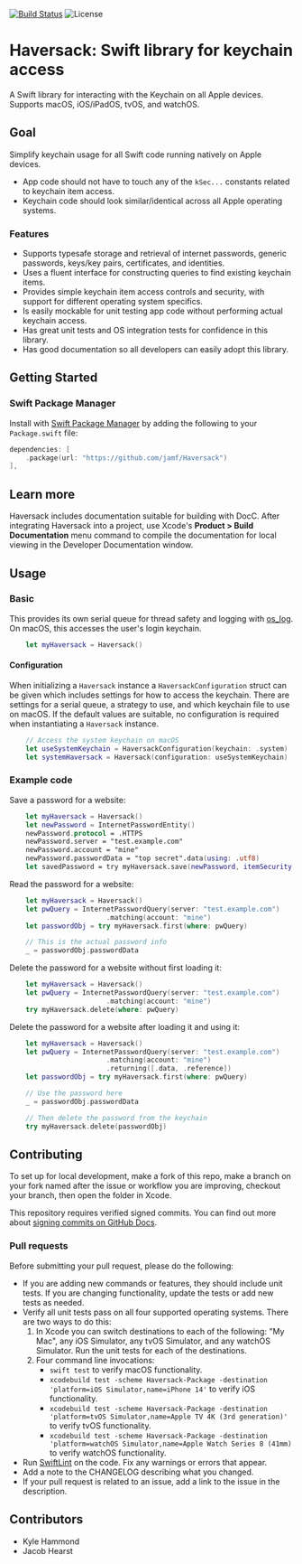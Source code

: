 [![Build Status](https://github.com/jamf/Haversack/actions/workflows/swift.yml/badge.svg)](https://github.com/jamf/Haversack/actions/workflows/swift.yml)
![License](https://img.shields.io/badge/license-MIT-brightgreen.svg)

# Haversack: Swift library for keychain access

A Swift library for interacting with the Keychain on all Apple devices.  Supports macOS, iOS/iPadOS, tvOS, and watchOS.

## Goal

Simplify keychain usage for all Swift code running natively on Apple devices.

- App code should not have to touch any of the `kSec...` constants related to keychain item access.
- Keychain code should look similar/identical across all Apple operating systems.

### Features

- Supports typesafe storage and retrieval of internet passwords, generic passwords, keys/key pairs,
certificates, and identities.
- Uses a fluent interface for constructing queries to find existing keychain items.
- Provides simple keychain item access controls and security, with support for different operating system specifics.
- Is easily mockable for unit testing app code without performing actual keychain access.
- Has great unit tests and OS integration tests for confidence in this library.
- Has good documentation so all developers can easily adopt this library.

## Getting Started

### Swift Package Manager

Install with [Swift Package Manager](https://github.com/apple/swift-package-manager) by adding the following to your `Package.swift` file:

```swift
dependencies: [
    .package(url: "https://github.com/jamf/Haversack")
],
```

## Learn more

Haversack includes documentation suitable for building with DocC.  After integrating Haversack into
a project, use Xcode's **Product > Build Documentation** menu command to compile the documentation
for local viewing in the Developer Documentation window.

## Usage

### Basic

This provides its own serial queue for thread safety and logging with
[os_log](https://developer.apple.com/documentation/os/os_log).  On macOS, this accesses
the user's login keychain.

```swift
    let myHaversack = Haversack()
```

#### Configuration

When initializing a `Haversack` instance a `HaversackConfiguration` struct can be given which
includes settings for how to access the keychain. There are settings for a serial queue, a
strategy to use, and which keychain file to use on macOS. If the default values are suitable,
no configuration is required when instantiating a `Haversack` instance.

```swift
    // Access the system keychain on macOS
    let useSystemKeychain = HaversackConfiguration(keychain: .system)
    let systemHaversack = Haversack(configuration: useSystemKeychain)
```

### Example code

Save a password for a website:

```swift
    let myHaversack = Haversack()
    let newPassword = InternetPasswordEntity()
    newPassword.protocol = .HTTPS
    newPassword.server = "test.example.com"
    newPassword.account = "mine"
    newPassword.passwordData = "top secret".data(using: .utf8)
    let savedPassword = try myHaversack.save(newPassword, itemSecurity: .standard, updateExisting: true)
```

Read the password for a website:

```swift
    let myHaversack = Haversack()
    let pwQuery = InternetPasswordQuery(server: "test.example.com")
                        .matching(account: "mine")
    let passwordObj = try myHaversack.first(where: pwQuery)

    // This is the actual password info
    _ = passwordObj.passwordData
```

Delete the password for a website without first loading it:

```swift
    let myHaversack = Haversack()
    let pwQuery = InternetPasswordQuery(server: "test.example.com")
                        .matching(account: "mine")
    try myHaversack.delete(where: pwQuery)
```

Delete the password for a website after loading it and using it:

```swift
    let myHaversack = Haversack()
    let pwQuery = InternetPasswordQuery(server: "test.example.com")
                        .matching(account: "mine")
                        .returning([.data, .reference])
    let passwordObj = try myHaversack.first(where: pwQuery)

    // Use the password here
    _ = passwordObj.passwordData

    // Then delete the password from the keychain
    try myHaversack.delete(passwordObj)
```

## Contributing

To set up for local development, make a fork of this repo, make a branch on your fork named after
the issue or workflow you are improving, checkout your branch, then open the folder in Xcode.

This repository requires verified signed commits.  You can find out more about
[signing commits on GitHub Docs](https://docs.github.com/en/authentication/managing-commit-signature-verification/signing-commits).

### Pull requests

Before submitting your pull request, please do the following:

- If you are adding new commands or features, they should include unit tests.  If you are changing functionality, update the tests or add new tests as needed.
- Verify all unit tests pass on all four supported operating systems.  There are two ways to do this:
	1. In Xcode you can switch destinations to each of the following: "My Mac", any iOS Simulator, any tvOS Simulator, and any watchOS Simulator.  Run the unit tests for each of the destinations.
	2. Four command line invocations:
		- `swift test` to verify macOS functionality.
		- `xcodebuild test -scheme Haversack-Package -destination 'platform=iOS Simulator,name=iPhone 14'` to verify iOS functionality.
		- `xcodebuild test -scheme Haversack-Package -destination 'platform=tvOS Simulator,name=Apple TV 4K (3rd generation)'` to verify tvOS functionality.
		- `xcodebuild test -scheme Haversack-Package -destination 'platform=watchOS Simulator,name=Apple Watch Series 8 (41mm)` to verify watchOS functionality.
- Run [SwiftLint](https://github.com/realm/SwiftLint) on the code.  Fix any warnings or errors that appear.
- Add a note to the CHANGELOG describing what you changed.
- If your pull request is related to an issue, add a link to the issue in the description.

## Contributors

- Kyle Hammond
- Jacob Hearst
